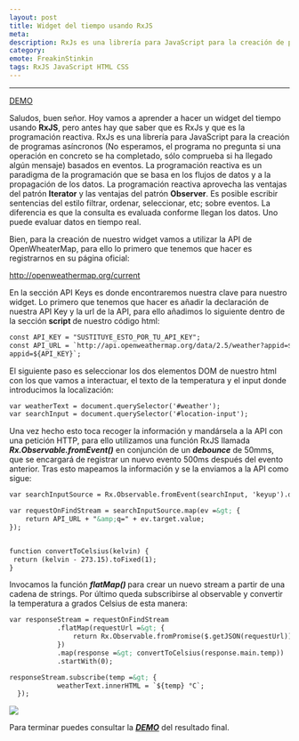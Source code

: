 ```yaml
---
layout: post
title: Widget del tiempo usando RxJS 
meta: 
description: RxJs es una librería para JavaScript para la creación de programas asíncronos, en este artículo veremos como hacer una página web muy sencilla para buscar la temperatura del lugar que nosotros queramos.
category:
emote: FreakinStinkin
tags: RxJS JavaScript HTML CSS
---
```


***
<a href="http://codepen.io/Frostq/full/EgEwrN/" class="waves-effect waves-light btn">DEMO</a>

Saludos, buen señor. Hoy vamos a aprender a hacer un widget del tiempo usando <strong>RxJS</strong>, pero antes hay que saber que es RxJs y que es la programación reactiva.
RxJs es una librería para JavaScript para la creación de programas asíncronos (No esperamos, el programa no pregunta si una operación en concreto se ha completado, sólo comprueba si ha llegado algún mensaje) basados en eventos.
La programación reactiva es un paradigma de la programación que se basa en los flujos de datos y a la propagación de los datos.
La programación reactiva aprovecha las ventajas del patrón <strong>Iterator</strong> y las ventajas del patrón <strong>Observer</strong>. Es posible escribir sentencias del estilo filtrar, ordenar, seleccionar, etc; sobre eventos.
La diferencia es que la consulta es evaluada conforme llegan los datos. Uno puede evaluar datos en tiempo real.

Bien, para la creación de nuestro widget vamos a utilizar la API de OpenWheaterMap, para ello lo primero que tenemos que hacer es registrarnos en su página oficial:  

<a href="http://openweathermap.org/current">http://openweathermap.org/current</a>

En la sección API Keys es donde encontraremos nuestra clave para nuestro widget.
Lo primero que tenemos que hacer es añadir la declaración de nuestra API Key y la url de la API, para ello añadimos lo siguiente dentro de la sección <strong>script </strong>de nuestro código html:

```html
const API_KEY = "SUSTITUYE_ESTO_POR_TU_API_KEY";
const API_URL = `http://api.openweathermap.org/data/2.5/weather?appid=${API_KEY}`;
appid=${API_KEY}`;
```

El siguiente paso es seleccionar los dos elementos DOM de nuestro html con los que vamos a interactuar, el texto de la temperatura y el input donde introducimos la localización:

```html
var weatherText = document.querySelector('#weather');
var searchInput = document.querySelector('#location-input');
```

Una vez hecho esto toca recoger la información y mandársela a la API con una petición HTTP, para ello utilizamos una función RxJS llamada <em><strong>Rx.Observable.fromEvent()</strong></em> en conjunción de un <em><strong>debounce</strong></em> de 50mms, que se encargará de registrar un nuevo evento 500ms después del evento anterior. Tras esto mapeamos la información y se la enviamos a la API como sigue:

```html
var searchInputSource = Rx.Observable.fromEvent(searchInput, 'keyup').debounce(500);

var requestOnFindStream = searchInputSource.map(ev =&gt; {
    return API_URL + "&amp;q=" + ev.target.value;
});


function convertToCelsius(kelvin) {
 return (kelvin - 273.15).toFixed(1);
}
```

Invocamos la función <em><strong>flatMap() </strong></em>para crear un nuevo stream a partir de una cadena de strings. Por último queda subscribirse al observable y convertir la temperatura a grados Celsius de esta manera:

```html
var responseStream = requestOnFindStream
            .flatMap(requestUrl =&gt; {
                return Rx.Observable.fromPromise($.getJSON(requestUrl));
            })
            .map(response =&gt; convertToCelsius(response.main.temp))
            .startWith(0);

responseStream.subscribe(temp =&gt; {
            weatherText.innerHTML = `${temp} °C`;
  });
  ```
<img class="responsive-img" src="http://i2.wp.com/frostq.ml/wp-content/uploads/2016/05/Screenshot_1.png">

Para terminar puedes consultar la <a href="http://codepen.io/Frostq/full/EgEwrN/"><em><strong>DEMO</strong></em></a> del resultado final.
